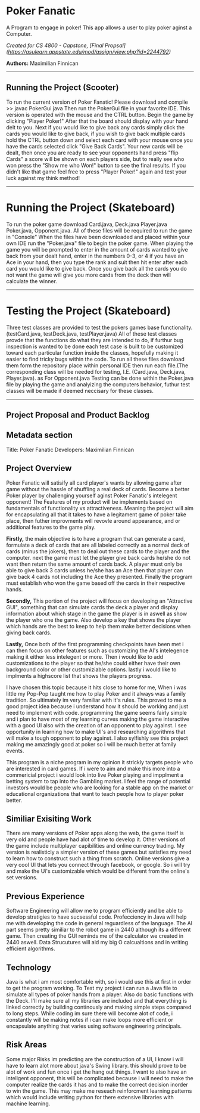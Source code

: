 # Poker Fanatic
A Program to engage in poker! This app allows a user to play poker aginst a Computer.

*Created for CS 4800 - Capstone, [Final Propsal] (https://asulearn.appstate.edu/mod/assign/view.php?id=2244792)*

**Authors:** Maximilian Finnican

---

## Running the Project (Scooter)
To run the current version of Poker Fanatic! Please download and compile >> javac PokerGui.java Then run the PokerGui file in your favorite IDE. This version is operated with the mouse and the CTRL button.
Begin the game by clicking "Player Poker!" After that the board should display with your hand delt to you. Next if you would like to give back any cards simply click the cards you would like to give back, if you wish to give back multiple cards hold the CTRL button down and select each card with your mouse once you have the cards selected click "Give Back Cards". Your new cards will be dealt, then once you are ready to see your opponents hand press "flip Cards" a score will be shown on each players side, but to really see who won press the "Show me who Won!" button to see the final results. If you didn't like that game feel free to press "Player Poker!" again and test your luck against my think method!

---

# Running the Project (Skateboard)
To run the poker game download Card.java, Deck.java Player.java Poker.java, Opponent.java. All of these files will be required to run the game in "Console" When the files have been downloaded and placed within your own IDE run the "Poker.java" file to begin the poker game. When playing the game you will be prompted to enter in the amount of cards wanted to give back from your dealt hand, enter in the numbers 0-3, or 4 if you have an Ace in your hand, then you type the rank and suit then hit enter after each card you would like to give back. Once you give back all the cards you do not want the game will give you more cards from the deck then will calculate the winner.

---

# Testing the Project (Skateboard)
Three test classes are provided to test the pokers games base functionality. (testCard.java, testDeck.java, testPlayer.java)
All of these test classes provde that the functions do what they are intended to do, if furthur bug inspection is wanted to be done each test case is built to be customized toward each particular function inside the classes, hopefully making it easier to find tricky bugs within the code. To run all these files download them form the repository place within personal IDE then run each file.(The corresponding class will be needed for testing, I.E. (Card.java, Deck.java, Player.java). as For Opponent.java Testing can be done within the Poker.java file by playing the game and analyizing the computers behavior, futhur test classes will be made if deemed neccisary for these classes.

---

## Project Proposal and Product Backlog

## Metadata section 
Title: Poker Fanatic
Developers: Maximilian Finnican

## Project Overview
Poker Fanatic will satisify all card player's wants by allowing game after game without the hassle of shuffling a real deck of cards. Become a better Poker player by challenging yourself aginst Poker Fanatic's intelegent opponent!
The Features of my product will be implements based on fundamentals of functionality vs attractiveness. Meaning the project will aim for encapsulating all that it takes to have a legitament game of poker take place, then futher improvments will revovle around appearance, and or additional features to the game play.

**Firstly,** the main objective is to have a program that can generate a card, formulate a deck of cards that are all labeled correctly as a normal deck of cards (minus the jokers), then to deal out these cards to the player and the computer. next the game must let the player give back cards he/she do not want then return the same amount of cards back. A player must only be able to give back 3 cards unless he/she has an Ace then that player can give back 4 cards not including the Ace they presented. Finally the program must establish who won the game based off the cards in their respective hands.

**Secondly,** This portion of the project will focus on developing an "Attractive GUI", something that can simulate cards the deck a player and display information about which stage in the game the player is in aswell as show the player who one the game. Also develop a key that shows the player which hands are the best to keep to help them make better decisions when giving back cards.

**Lastly,** Once both of the first programming checkpoints have been met i can then focus on other features such as customizing the AI's intelegence making it either less intelegent or more. Then i would like to add customizations to the player so that he/she could either have their own background color or other customiziable options. lastly i would like to implments a highscore list that shows the players progress.

I have chosen this topic because it hits close to home for me, When i was little my Pop-Pop taught me how to play Poker and it always was a family tradition. So ultimately im very familiar with it's rules. This proved to me a good project idea because i understand how it should be working and just need to implement with code. programming the game seems fairly simple and i plan to have most of my learning curves making the game interactive with a good UI also with the creation of an opponent to play against. I see opportunity in learning how to make UI's and researching algorithms that will make a tough opponent to play against. I also sylfishly see this project making me amazingly good at poker so i will be much better at family events.

This program is a niche program in my opinion it strickly targets people who are interested in card games. If i were to aim and make this more into a commericial project i would look into live Poker playing and impplment a betting system to tap into the Gambling market. I feel the range of potential investors would be people who are looking for a stable app on the market or educational organizations that want to teach people how to player poker better.

## Similiar Exisiting Work
There are many versions of Poker apps along the web, the game itself is very old and people have had alot of time to develop it. Other versions of the game include multiplayer capibilities and online currency trading. My version is realisticly a simpler version of these games but satisfies my need to learn how to construct such a thing from scratch. Online versions give a very cool UI that lets you connect through facebook, or google. So i will try and make the Ui's customizable which would be different from the online's set versions.

## Previous Experience
Software Engineering will allow me to program efficiently and be able to develop stratigies to have sucsessful code. Profecciency in Java will help me with developing the code in general reguardless of the language. The AI part seems pretty similiar to the robot game in 2440 although its a different game. Then creating the GUI reminds me of the calculator we created in 2440 aswell. Data Strucutures will aid my big O calcualtions and in writing efficient algorithms.

## Technology
Java is what i am most comfortable with, so i would use this at first in order to get the program working. To Test my project i can run a Java file to simulate all types of poker hands from a player. Also do basic functions with the Deck. I'll make sure all my libraries are included and that everything is linked correctly by building continously and making simple steps compared to long steps. While coding im sure there will become alot of code, i constantly will be making notes if i can make loops more efficient or encapsulate anything that varies using software engineering principals.

## Risk Areas
Some major Risks im predicting are the construction of a UI, I know i will have to learn alot more about java's Swing library. this should prove to be alot of work and fun once i get the hang out things. I want to also have an inteligent opponent, this will be complicated because i will need to make the computer realize the cards it has and to make the correct decision inorder to win the game. This may make me reseach reinforcment learning patterns which would include writing python for there extensive libraries with machine learning.



